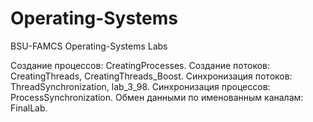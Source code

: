 # Operating-Systems
BSU-FAMCS Operating-Systems Labs

Создание процессов: CreatingProcesses.
Создание потоков: CreatingThreads, CreatingThreads_Boost.
Cинхронизация потоков: ThreadSynchronization, lab_3_98.
Синхронизация процессов: ProcessSynchronization.
Обмен данными по именованным каналам: FinalLab.

